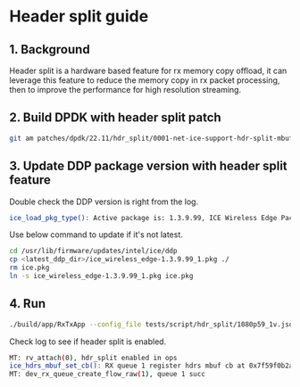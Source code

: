 # Header split guide

## 1. Background

Header split is a hardware based feature for rx memory copy offload, it can leverage this feature to reduce the memory copy in rx packet processing, then to improve the performance for high resolution streaming.

## 2. Build DPDK with header split patch

```bash
git am patches/dpdk/22.11/hdr_split/0001-net-ice-support-hdr-split-mbuf-callback.patch
```

## 3. Update DDP package version with header split feature

Double check the DDP version is right from the log.

```bash
ice_load_pkg_type(): Active package is: 1.3.9.99, ICE Wireless Edge Package (double VLAN mode)
```

Use below command to update if it's not latest.

```bash
cd /usr/lib/firmware/updates/intel/ice/ddp
cp <latest_ddp_dir>/ice_wireless_edge-1.3.9.99_1.pkg ./
rm ice.pkg
ln -s ice_wireless_edge-1.3.9.99_1.pkg ice.pkg
```

## 4. Run

```bash
./build/app/RxTxApp --config_file tests/script/hdr_split/1080p59_1v.json --hdr_split
```

Check log to see if header split is enabled.

```bash
MT: rv_attach(0), hdr_split enabled in ops
ice_hdrs_mbuf_set_cb(): RX queue 1 register hdrs mbuf cb at 0x7f59f0b2a310
MT: dev_rx_queue_create_flow_raw(1), queue 1 succ
```
